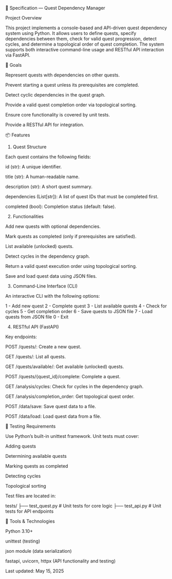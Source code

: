 📄 Specification — Quest Dependency Manager

Project Overview

This project implements a console-based and API-driven quest dependency system using Python. It allows users to define quests, specify dependencies between them, check for valid quest progression, detect cycles, and determine a topological order of quest completion. The system supports both interactive command-line usage and RESTful API interaction via FastAPI.

🎯 Goals

Represent quests with dependencies on other quests.

Prevent starting a quest unless its prerequisites are completed.

Detect cyclic dependencies in the quest graph.

Provide a valid quest completion order via topological sorting.

Ensure core functionality is covered by unit tests.

Provide a RESTful API for integration.

📦 Features

1. Quest Structure

Each quest contains the following fields:

id (str): A unique identifier.

title (str): A human-readable name.

description (str): A short quest summary.

dependencies (List[str]): A list of quest IDs that must be completed first.

completed (bool): Completion status (default: false).

2. Functionalities

Add new quests with optional dependencies.

Mark quests as completed (only if prerequisites are satisfied).

List available (unlocked) quests.

Detect cycles in the dependency graph.

Return a valid quest execution order using topological sorting.

Save and load quest data using JSON files.

3. Command-Line Interface (CLI)

An interactive CLI with the following options:

1 - Add new quest
2 - Complete quest
3 - List available quests
4 - Check for cycles
5 - Get completion order
6 - Save quests to JSON file
7 - Load quests from JSON file
0 - Exit

4. RESTful API (FastAPI)

Key endpoints:

POST /quests/: Create a new quest.

GET /quests/: List all quests.

GET /quests/available/: Get available (unlocked) quests.

POST /quests/{quest_id}/complete: Complete a quest.

GET /analysis/cycles: Check for cycles in the dependency graph.

GET /analysis/completion_order: Get topological quest order.

POST /data/save: Save quest data to a file.

POST /data/load: Load quest data from a file.

🧪 Testing Requirements

Use Python’s built-in unittest framework.
Unit tests must cover:

Adding quests

Determining available quests

Marking quests as completed

Detecting cycles

Topological sorting

Test files are located in:

tests/
├── test_quest.py   # Unit tests for core logic
├── test_api.py     # Unit tests for API endpoints

🧰 Tools & Technologies

Python 3.10+

unittest (testing)

json module (data serialization)

fastapi, uvicorn, httpx (API functionality and testing)


Last updated: May 15, 2025